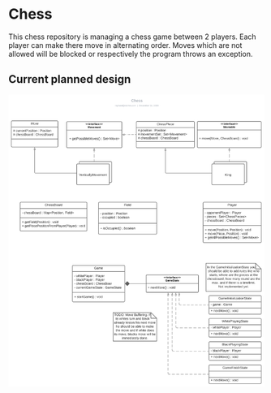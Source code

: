 # Chess
This chess repository is managing a chess game between 2 players. 
Each player can make there move in alternating order. Moves which
are not allowed will be blocked or respectively the program throws an exception. 

## Current planned design
![](images/Chess%20-%20UML.svg)
